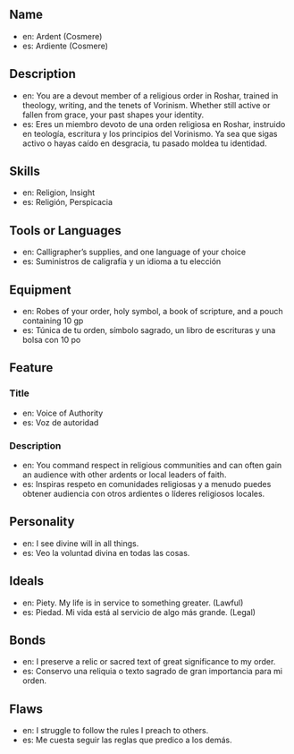 ## Name
- en: Ardent (Cosmere)
- es: Ardiente (Cosmere)

## Description
- en: You are a devout member of a religious order in Roshar, trained in theology, writing, and the tenets of Vorinism. Whether still active or fallen from grace, your past shapes your identity.
- es: Eres un miembro devoto de una orden religiosa en Roshar, instruido en teología, escritura y los principios del Vorinismo. Ya sea que sigas activo o hayas caído en desgracia, tu pasado moldea tu identidad.

## Skills
- en: Religion, Insight
- es: Religión, Perspicacia

## Tools or Languages
- en: Calligrapher’s supplies, and one language of your choice
- es: Suministros de caligrafía y un idioma a tu elección

## Equipment
- en: Robes of your order, holy symbol, a book of scripture, and a pouch containing 10 gp
- es: Túnica de tu orden, símbolo sagrado, un libro de escrituras y una bolsa con 10 po

## Feature
### Title
- en: Voice of Authority
- es: Voz de autoridad

### Description
- en: You command respect in religious communities and can often gain an audience with other ardents or local leaders of faith.
- es: Inspiras respeto en comunidades religiosas y a menudo puedes obtener audiencia con otros ardientes o líderes religiosos locales.

## Personality
- en: I see divine will in all things.
- es: Veo la voluntad divina en todas las cosas.

## Ideals
- en: Piety. My life is in service to something greater. (Lawful)
- es: Piedad. Mi vida está al servicio de algo más grande. (Legal)

## Bonds
- en: I preserve a relic or sacred text of great significance to my order.
- es: Conservo una reliquia o texto sagrado de gran importancia para mi orden.

## Flaws
- en: I struggle to follow the rules I preach to others.
- es: Me cuesta seguir las reglas que predico a los demás.